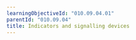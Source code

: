 ```yaml
---
learningObjectiveId: "010.09.04.01"
parentId: "010.09.04"
title: Indicators and signalling devices
---
```


